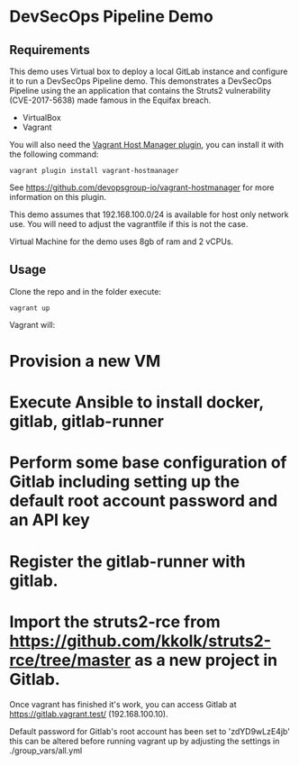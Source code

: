 # DevSecOps Pipeline Demo

## Requirements

This demo uses Virtual box to deploy a local GitLab instance and configure it to run a DevSecOps Pipeline demo.  This demonstrates a DevSecOps Pipeline using the an application that contains the Struts2 vulnerability (CVE-2017-5638) made famous in the Equifax breach.

* VirtualBox
* Vagrant

You will also need the [Vagrant Host Manager plugin](https://github.com/devopsgroup-io/vagrant-hostmanager), you can install it with the following command:

`vagrant plugin install vagrant-hostmanager`

See <https://github.com/devopsgroup-io/vagrant-hostmanager> for more information on this plugin.

This demo assumes that 192.168.100.0/24 is available for host only network use.  You will need to adjust the vagrantfile if this is not the case.

Virtual Machine for the demo uses 8gb of ram and 2 vCPUs.

## Usage

Clone the repo and in the folder execute:

`vagrant up`

Vagrant will:

# Provision a new VM
# Execute Ansible to install docker, gitlab, gitlab-runner
# Perform some base configuration of Gitlab including setting up the default root account password and an API key
# Register the gitlab-runner with gitlab.
# Import the struts2-rce from https://github.com/kkolk/struts2-rce/tree/master as a new project in Gitlab.

Once vagrant has finished it's work, you can access Gitlab at https://gitlab.vagrant.test/ (192.168.100.10).

Default password for Gitlab's root account has been set to 'zdYD9wLzE4jb' this can be altered before running vagrant up by adjusting the settings in ./group_vars/all.yml


